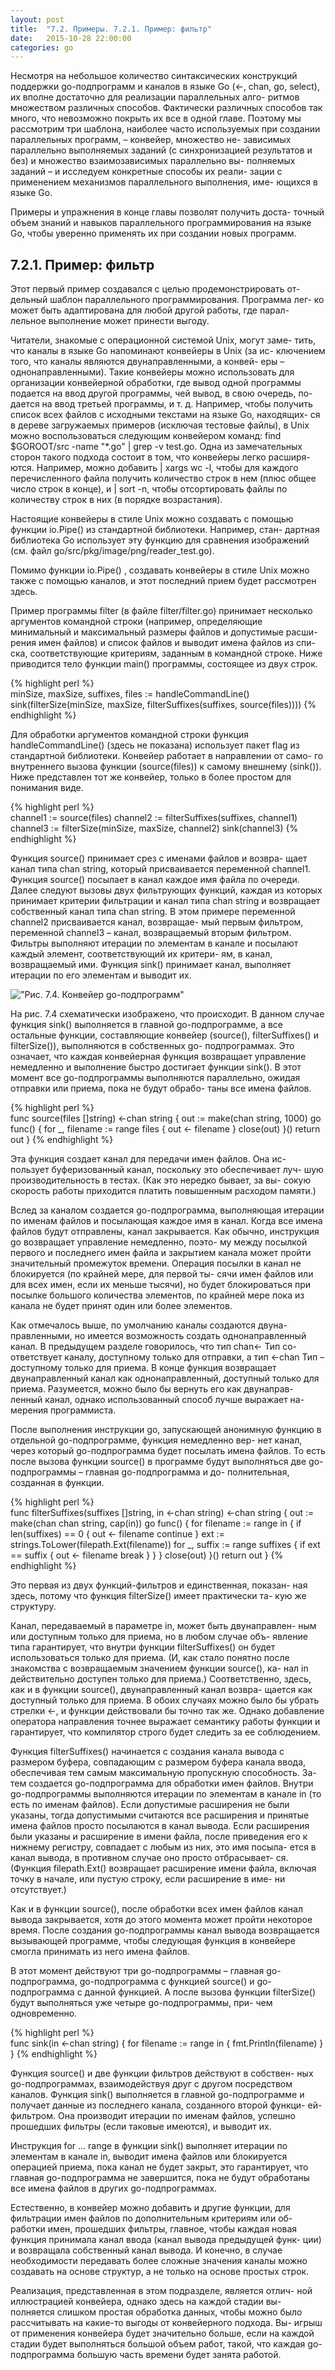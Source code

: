 ```yaml
---
layout: post
title:  "7.2. Примеры. 7.2.1. Пример: фильтр"
date:   2015-10-28 22:00:00
categories: go
---
```


Несмотря на небольшое количество синтаксических конструкций
поддержки go-подпрограмм и каналов в языке Go (<-, chan, go,
select), их вполне достаточно для реализации параллельных алго-
ритмов множеством различных способов. Фактически различных
способов так много, что невозможно покрыть их все в одной главе.
Поэтому мы рассмотрим три шаблона, наиболее часто используемых
при создании параллельных программ, – конвейер, множество не-
зависимых параллельно выполняемых заданий (с синхронизацией
результатов и без) и множество взаимозависимых параллельно вы-
полняемых заданий – и исследуем конкретные способы их реали-
зации с применением механизмов параллельного выполнения, име-
ющихся в языке Go.

Примеры и упражнения в конце главы позволят получить доста-
точный объем знаний и навыков параллельного программирования
на языке Go, чтобы уверенно применять их при создании новых
программ.

## 7.2.1. Пример: фильтр

Этот первый пример создавался с целью продемонстрировать от-
дельный шаблон параллельного программирования. Программа лег-
ко может быть адаптирована для любой другой работы, где парал-
лельное выполнение может принести выгоду.

Читатели, знакомые с операционной системой Unix, могут заме-
тить, что каналы в языке Go напоминают конвейеры в Unix (за ис-
ключением того, что каналы являются двунаправленными, а конвей-
еры – однонаправленными). Такие конвейеры можно использовать
для организации конвейерной обработки, где вывод одной программы
подается на ввод другой программы, чей вывод, в свою очередь, по-
дается на ввод третьей программы, и т. д. Например, чтобы получить
список всех файлов с исходными текстами на языке Go, находящих-
ся в дереве загружаемых примеров (исключая тестовые файлы), в
Unix можно воспользоваться следующим конвейером команд: find
$GOROOT/src -name "*.go" | grep -v test.go. Одна из замечательных
сторон такого подхода состоит в том, что конвейеры легко расширя-
ются. Например, можно добавить | xargs wc -l, чтобы для каждого
перечисленного файла получить количество строк в нем (плюс общее
число строк в конце), и | sort -n, чтобы отсортировать файлы по
количеству строк в них (в порядке возрастания).

Настоящие конвейеры в стиле Unix можно создавать с помощью
функции io.Pipe() из стандартной библиотеки. Например, стан-
дартная библиотека Go использует эту функцию для сравнения
изображений (см. файл go/src/pkg/image/png/reader_test.go).

Помимо функции io.Pipe() , создавать конвейеры в стиле Unix
можно также с помощью каналов, и этот последний прием будет
рассмотрен здесь.

Пример программы filter (в файле filter/filter.go) принимает
несколько аргументов командной строки (например, определяющие
минимальный и максимальный размеры файлов и допустимые расши-
рения имен файлов) и список файлов и выводит имена файлов из спи-
ска, соответствующие критериям, заданным в командной строке. Ниже
приводится тело функции main() программы, состоящее из двух строк.


{% highlight perl %}  
minSize, maxSize, suffixes, files := handleCommandLine()
sink(filterSize(minSize, maxSize, filterSuffixes(suffixes, source(files))))
{% endhighlight %}

Для обработки аргументов командной строки функция
handleCommandLine() (здесь не показана) использует пакет flag из
стандартной библиотеки. Конвейер работает в направлении от само-
го внутреннего вызова функции (source(files)) к самому внешнему
(sink()). Ниже представлен тот же конвейер, только в более простом
для понимания виде.

{% highlight perl %}  
channel1 := source(files)
channel2 := filterSuffixes(suffixes, channel1)
channel3 := filterSize(minSize, maxSize, channel2)
sink(channel3)
{% endhighlight %}

Функция source() принимает срез с именами файлов и возвра-
щает канал типа chan string, который присваивается переменной
channel1. Функция source() посылает в канал каждое имя файла
по очереди. Далее следуют вызовы двух фильтрующих функций,
каждая из которых принимает критерии фильтрации и канал типа
chan string и возвращает собственный канал типа chan string. В
этом примере переменной channel2 присваивается канал, возвращае-
мый первым фильтром, переменной channel3 – канал, возвращаемый
вторым фильтром. Фильтры выполняют итерации по элементам в
канале и посылают каждый элемент, соответствующий их критери-
ям, в канал, возвращаемый ими. Функция sink() принимает канал,
выполняет итерации по его элементам и выводит их.

!["Рис. 7.4. Конвейер go-подпрограмм"](/images/ris-7-4.jpg "Рис. 7.4. Конвейер go-подпрограмм")

На рис. 7.4 схематически изображено, что происходит. В данном
случае функция sink() выполняется в главной go-подпрограмме,
а все остальные функции, составляющие конвейер (source(),
filterSuffixes() и filterSize()), выполняются в собственных go-
подпрограммах. Это означает, что каждая конвейерная функция
возвращает управление немедленно и выполнение быстро достигает
функции sink(). В этот момент все go-подпрограммы выполняются
параллельно, ожидая отправки или приема, пока не будут обрабо-
таны все имена файлов.

{% highlight perl %}  
func source(files []string) <-chan string {
	out := make(chan string, 1000)
	go func() {
		for _, filename := range files {
			out <- filename
		}
		close(out)
	}()
	return out
}
{% endhighlight %}

Эта функция создает канал для передачи имен файлов. Она ис-
пользует буферизованный канал, поскольку это обеспечивает луч-
шую производительность в тестах. (Как это нередко бывает, за вы-
сокую скорость работы приходится платить повышенным расходом
памяти.)

Вслед за каналом создается go-подпрограмма, выполняющая
итерации по именам файлов и посылающая каждое имя в канал.
Когда все имена файлов будут отправлены, канал закрывается. Как
обычно, инструкция go возвращает управление немедленно, поэто-
му между посылкой первого и последнего имен файла и закрытием
канала может пройти значительный промежуток времени. Операция
посылки в канал не блокируется (по крайней мере, для первой ты-
сячи имен файлов или для всех имен, если их меньше тысячи), но
будет блокироваться при посылке большого количества элементов,
по крайней мере пока из канала не будет принят один или более
элементов.

Как отмечалось выше, по умолчанию каналы создаются двуна-
правленными, но имеется возможность создать однонаправленный
канал. В предыдущем разделе говорилось, что тип chan<- Тип со-
ответствует каналу, доступному только для отправки, а тип <-chan
Тип – доступному только для приема. В конце функция возвращает
двунаправленный канал как однонаправленный, доступный только
для приема. Разумеется, можно было бы вернуть его как двунаправ-
ленный канал, однако использованный способ лучше выражает на-
мерения программиста.

После выполнения инструкции go, запускающей анонимную
функцию в отдельной go-подпрограмме, функция немедленно вер-
нет канал, через который go-подпрограмма будет посылать имена
файлов. То есть после вызова функции source() в программе будут
выполняться две go-подпрограммы – главная go-подпрограмма и до-
полнительная, созданная в функции.

{% highlight perl %}  
func filterSuffixes(suffixes []string, in <-chan string) <-chan string {
	out := make(chan
	chan string, cap(in))
	go func() {
		for filename := range in {
			if len(suffixes) == 0 {
				out <- filename
				continue
			}
			ext := strings.ToLower(filepath.Ext(filename))
			for _, suffix := range suffixes {
				if ext == suffix {
					out <- filename
					break
				}
			}
		}
		close(out)
	}()
	return out
}
{% endhighlight %}

Это первая из двух функций-фильтров и единственная, показан-
ная здесь, потому что функция filterSize() имеет практически та-
кую же структуру.

Канал, передаваемый в параметре in, может быть двунаправлен-
ным или доступным только для приема, но в любом случае объ-
явление типа гарантирует, что внутри функции filterSuffixes()
он будет использоваться только для приема. (И, как стало понятно
после знакомства с возвращаемым значением функции source(), ка-
нал in действительно доступен только для приема.) Соответственно,
здесь, как и в функции source(), двунаправленный канал возвра-
щается как доступный только для приема. В обоих случаях можно
было бы убрать стрелки <-, и функции действовали бы точно так
же. Однако добавление оператора направления точнее выражает
семантику работы функции и гарантирует, что компилятор строго
будет следить за ее соблюдением.

Функция filterSuffixes() начинается с создания канала вывода
с размером буфера, совпадающим с размером буфера канала ввода,
обеспечивая тем самым максимальную пропускную способность. За-
тем создается go-подпрограмма для обработки имен файлов. Внутри
go-подпрограммы выполняются итерации по элементам в канале in
(то есть по именам файлов). Если допустимые расширения не были
указаны, тогда допустимыми считаются все расширения и принятые
имена файлов просто посылаются в канал вывода. Если расширения
были указаны и расширение в имени файла, после приведения его
к нижнему регистру, совпадает с любым из них, это имя посыла-
ется в канал вывода, в противном случае оно просто отбрасывает-
ся. (Функция filepath.Ext() возвращает расширение имени файла,
включая точку в начале, или пустую строку, если расширение в име-
ни отсутствует.)

Как и в функции source(), после обработки всех имен файлов
канал вывода закрывается, хотя до этого момента может пройти
некоторое время. После создания go-подпрограммы канал вывода
возвращается вызывающей программе, чтобы следующая функция
в конвейере смогла принимать из него имена файлов.

В этот момент действуют три go-подпрограммы – главная
go-подпрограмма, go-подпрограмма с функцией source() и go-
подпрограмма с данной функцией. А после вызова функции
filterSize() будут выполняться уже четыре go-подпрограммы, при-
чем одновременно.

{% highlight perl %}  
func sink(in <-chan string) {
	for filename := range in {
		fmt.Println(filename)
	}
}
{% endhighlight %}

Функция source() и две функции фильтров действуют в собствен-
ных go-подпрограммах, взаимодействуя друг с другом посредством
каналов. Функция sink() выполняется в главной go-подпрограмме и
получает данные из последнего канала, созданного второй функци-
ей-фильтром. Она производит итерации по именам файлов, успешно
прошедших фильтры (если таковые имеются), и выводит их.

Инструкция for ... range в функции sink() выполняет итерации
по элементам в канале in, выводит имена файлов или блокируется
операцией приема, пока канал не будет закрыт, это гарантирует, что
главная go-подпрограмма не завершится, пока не будут обработаны
все имена файлов в других go-подпрограммах.

Естественно, в конвейер можно добавить и другие функции, для
фильтрации имен файлов по дополнительным критериям или об-
работки имен, прошедших фильтры, главное, чтобы каждая новая
функция принимала канал ввода (канал вывода предыдущей функ-
ции) и возвращала собственный канал вывода. И конечно, в случае
необходимости передавать более сложные значения каналы можно
создавать на основе структур, а не только на основе простых строк.

Реализация, представленная в этом подразделе, является отлич-
ной иллюстрацией конвейера, однако здесь на каждой стадии вы-
полняется слишком простая обработка данных, чтобы можно было
рассчитывать на какие-то выгоды от конвейерного подхода. Вы-
игрыш от применения конвейера будет значительно больше, если
на каждой стадии будет выполняться большой объем работ, такой,
что каждая go-подпрограмма большую часть времени будет занята
работой.
